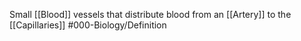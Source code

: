 Small [[Blood]] vessels that distribute blood from an [[Artery]] to the [[Capillaries]]
#000-Biology/Definition 